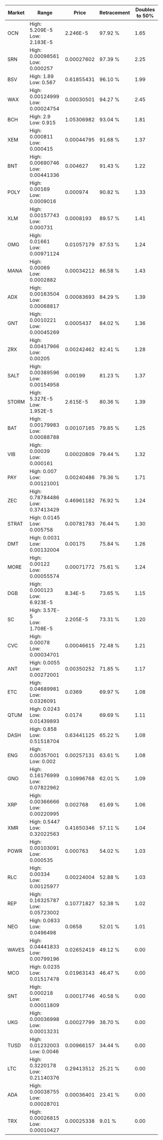 | Market | Range | Price| Retracement | Doubles to 50% |
| --- | --- | --- | --- | --- |
| OCN | High: 5.209E-5<br />Low: 2.183E-5 | 2.246E-5 | 97.92 % | 1.65 |
| SRN | High: 0.00098561<br />Low: 0.000257 | 0.00027602 | 97.39 % | 2.25 |
| BSV | High: 1.89<br />Low: 0.567 | 0.61855431 | 96.10 % | 1.99 |
| WAX | High: 0.00124999<br />Low: 0.00024754 | 0.00030501 | 94.27 % | 2.45 |
| BCH | High: 2.9<br />Low: 0.915 | 1.05306982 | 93.04 % | 1.81 |
| XEM | High: 0.000811<br />Low: 0.000415 | 0.00044795 | 91.68 % | 1.37 |
| BNT | High: 0.00690746<br />Low: 0.00441336 | 0.004627 | 91.43 % | 1.22 |
| POLY | High: 0.00169<br />Low: 0.0009016 | 0.000974 | 90.82 % | 1.33 |
| XLM | High: 0.00157743<br />Low: 0.000731 | 0.0008193 | 89.57 % | 1.41 |
| OMG | High: 0.01661<br />Low: 0.00971124 | 0.01057179 | 87.53 % | 1.24 |
| MANA | High: 0.00069<br />Low: 0.0002882 | 0.00034212 | 86.58 % | 1.43 |
| ADX | High: 0.00163504<br />Low: 0.00068817 | 0.00083693 | 84.29 % | 1.39 |
| GNT | High: 0.0010221<br />Low: 0.00045269 | 0.0005437 | 84.02 % | 1.36 |
| ZRX | High: 0.00417966<br />Low: 0.00205 | 0.00242462 | 82.41 % | 1.28 |
| SALT | High: 0.00389596<br />Low: 0.00154958 | 0.00199 | 81.23 % | 1.37 |
| STORM | High: 5.327E-5<br />Low: 1.952E-5 | 2.615E-5 | 80.36 % | 1.39 |
| BAT | High: 0.00179983<br />Low: 0.00088788 | 0.00107165 | 79.85 % | 1.25 |
| VIB | High: 0.00039<br />Low: 0.000161 | 0.00020809 | 79.44 % | 1.32 |
| PAY | High: 0.007<br />Low: 0.00121001 | 0.00240486 | 79.36 % | 1.71 |
| ZEC | High: 0.78784486<br />Low: 0.37413429 | 0.46961182 | 76.92 % | 1.24 |
| STRAT | High: 0.0145<br />Low: 0.005758 | 0.00781783 | 76.44 % | 1.30 |
| DMT | High: 0.0031<br />Low: 0.00132004 | 0.00175 | 75.84 % | 1.26 |
| MORE | High: 0.00122<br />Low: 0.00055574 | 0.00071772 | 75.61 % | 1.24 |
| DGB | High: 0.000123<br />Low: 6.923E-5 | 8.34E-5 | 73.65 % | 1.15 |
| SC | High: 3.57E-5<br />Low: 1.708E-5 | 2.205E-5 | 73.31 % | 1.20 |
| CVC | High: 0.00078<br />Low: 0.00034701 | 0.00046615 | 72.48 % | 1.21 |
| ANT | High: 0.0055<br />Low: 0.00272001 | 0.00350252 | 71.85 % | 1.17 |
| ETC | High: 0.04689981<br />Low: 0.0326091 | 0.0369 | 69.97 % | 1.08 |
| QTUM | High: 0.0243<br />Low: 0.01439893 | 0.0174 | 69.69 % | 1.11 |
| DASH | High: 0.858<br />Low: 0.51518704 | 0.63441125 | 65.22 % | 1.08 |
| ENG | High: 0.00357001<br />Low: 0.002 | 0.00257131 | 63.61 % | 1.08 |
| GNO | High: 0.16176999<br />Low: 0.07822962 | 0.10996768 | 62.01 % | 1.09 |
| XRP | High: 0.00366666<br />Low: 0.00220995 | 0.002768 | 61.69 % | 1.06 |
| XMR | High: 0.5447<br />Low: 0.32022563 | 0.41650346 | 57.11 % | 1.04 |
| POWR | High: 0.00103091<br />Low: 0.000535 | 0.000763 | 54.02 % | 1.03 |
| RLC | High: 0.00334<br />Low: 0.00125977 | 0.00224004 | 52.88 % | 1.03 |
| REP | High: 0.16325787<br />Low: 0.05723002 | 0.10771827 | 52.38 % | 1.02 |
| NEO | High: 0.0833<br />Low: 0.0496498 | 0.0658 | 52.01 % | 1.01 |
| WAVES | High: 0.04441833<br />Low: 0.00799196 | 0.02652419 | 49.12 % | 0.00 |
| MCO | High: 0.0235<br />Low: 0.01517478 | 0.01963143 | 46.47 % | 0.00 |
| SNT | High: 0.000218<br />Low: 0.00011809 | 0.00017746 | 40.58 % | 0.00 |
| UKG | High: 0.00036998<br />Low: 0.00013231 | 0.00027799 | 38.70 % | 0.00 |
| TUSD | High: 0.01232003<br />Low: 0.0046 | 0.00966157 | 34.44 % | 0.00 |
| LTC | High: 0.3220178<br />Low: 0.21140376 | 0.29413512 | 25.21 % | 0.00 |
| ADA | High: 0.00038755<br />Low: 0.00028701 | 0.00036401 | 23.41 % | 0.00 |
| TRX | High: 0.00026815<br />Low: 0.00010427 | 0.00025338 | 9.01 % | 0.00 |
